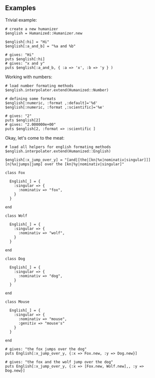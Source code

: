 
Examples
-------

Trivial example:

    # create a new humanizer
    $english = Humanized::Humanizer.new
    
    $english[:hi] = "Hi"
    $english[:a_and_b] = "%a and %b"
    
    # gives: "Hi"
    puts $english[:hi]
    # gives: "x and y"
    puts $english[:a_and_b, { :a => 'x', :b => 'y } )

Working with numbers:

    # load number formating methods
    $english.interpolater.extend(Humanized::Number)
    
    # defining some formats
    $english[:numeric, :format ,:default]='%d'
    $english[:numeric, :format ,:scientific]='%e'
    
    # gives: "2"
    puts $english[2]
    # gives: "2.000000e+00"
    puts $english[2, :format => :scientific ]

Okay, let's come to the meat:

    # load all helpers for english formating methods
    $english.interpolater.extend(Humanized::English)
    
    $english[:x_jump_over_y] = "[and|[the|[kn|%x|nominativ|singular]]] [n|%x|jumps|jump] over the [kn|%y|nominativ|singular]"
    
    class Fox
      
      English[_] = {
        :singular => {
          :nominativ => "fox",
        }
      }
      
    end
    
    class Wolf
      
      English[_] = {
        :singular => {
          :nominativ => "wolf",
        }
      }
      
    end
    
    class Dog
      
      English[_] = {
        :singular => {
          :nominativ => "dog",
        }
      }
      
    end
    
    class Mouse
      
      English[_] = {
        :singular => {
          :nominativ => "mouse",
          :genitiv => "mouse's"
        }
      }
      
    end
    
    # gives: "the fox jumps over the dog"
    puts English[:x_jump_over_y, {:x => Fox.new, :y => Dog.new}]
    
    # gives: "the fox and the wolf jump over the dog"
    puts English[:x_jump_over_y, {:x => [Fox.new, Wolf.new],, :y => Dog.new}]


